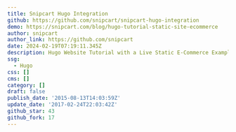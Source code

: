```yaml
---
title: Snipcart Hugo Integration
github: https://github.com/snipcart/snipcart-hugo-integration
demo: https://snipcart.com/blog/hugo-tutorial-static-site-ecommerce
author: snipcart
author_link: https://github.com/snipcart
date: 2024-02-19T07:19:11.345Z
description: Hugo Website Tutorial with a Live Static E-Commerce Example
ssg:
  - Hugo
css: []
cms: []
category: []
draft: false
publish_date: '2015-08-13T14:03:59Z'
update_date: '2017-02-24T22:03:42Z'
github_star: 43
github_fork: 17
---
```

